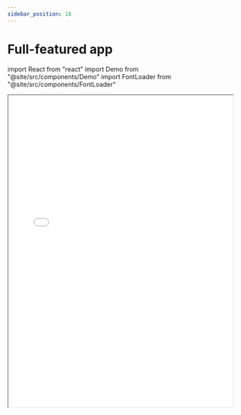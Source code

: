 ```yaml
---
sidebar_position: 18
---
```


# Full-featured app

import React from "react"
import Demo from "@site/src/components/Demo"
import FontLoader from "@site/src/components/FontLoader"

<FontLoader>
  <iframe width="100%"  height="700px" src={process.env.NODE_ENV === 'development'? "http://localhost:5173":"https://ss-editor.netlify.app"} />
</FontLoader>

Usage in code:

```html
<html>
  <body>
    <iframe src="https://ss-editor.netlify.app" />
  </body>
</html>
```
